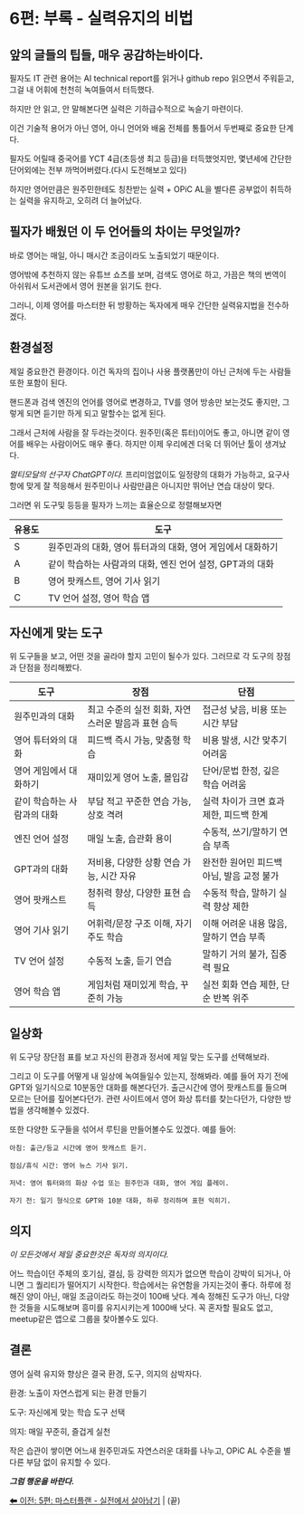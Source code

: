 # 6편: 부록 - 실력유지의 비법

## 앞의 글들의 팁들, 매우 공감하는바이다. 

필자도 IT 관련 용어는 AI technical report를 읽거나 github repo 읽으면서 주워듣고, 그걸 내 어휘에 천천히 녹여들여서 터득했다.

하지만 안 읽고, 안 말해본다면 실력은 기하급수적으로 녹슬기 마련이다.

이건 기술적 용어가 아닌 영어, 아니 언어와 배움 전체를 통틀어서 두번째로 중요한 단계다.

필자도 어릴때 중국어를 YCT 4급(초등생 최고 등급)을 터득했엇지만, 몇년세에 간단한 단어외에는 전부 까먹어버렸다.(다시 도전해보고 있다)

하지만 영어만큼은 원주민한테도 칭찬받는 실력 + OPiC AL을 별다른 공부없이 취득하는 실력을 유지하고, 오히려 더 늘어났다.

## 필자가 배웠던 이 두 언어들의 차이는 무엇일까?

바로 영어는 매일, 아니 매시간 조금이라도 노출되었기 때문이다.

영어밖에 추천하지 않는 유튜브 쇼츠를 보며, 검색도 영어로 하고, 가끔은 책의 번역이 아쉬워서 도서관에서 영어 원본을 읽기도 한다.

그러니, 이제 영어를 마스터한 뒤 방황하는 독자에게 매우 간단한 실력유지법을 전수하겠다.

## 환경설정

제일 중요한건 환경이다. 이건 독자의 집이나 사용 플랫폼만이 아닌 근처에 두는 사람들또한 포함이 된다.

핸드폰과 검색 엔진의 언어를 영어로 변경하고, TV를 영어 방송만 보는것도 좋지만, 
그렇게 되면 듣기만 하게 되고 말할수는 없게 된다.

그래서 근처에 사람을 잘 두라는것이다. 원주민(혹은 튜터)이어도 좋고, 
아니면 같이 영어를 배우는 사람이어도 매우 좋다. 
하지만 이제 우리에겐 더욱 더 뛰어난 툴이 생겨났다. 

*멀티모달의 선구자 ChatGPT이다.*
프리미엄없이도 일정량의 대화가 가능하고, 
요구사항에 맞게 잘 적응해서 원주민이나 사람만큼은 아니지만 뛰어난 연습 대상이 맞다.

그러면 위 도구및 등등을 필자가 느끼는 효율순으로 정렬해보자면

| 유용도 | 도구 |
|------|-------|
| S    | 원주민과의 대화, 영어 튜터과의 대화, 영어 게임에서 대화하기 |
| A    | 같이 학습하는 사람과의 대화, 엔진 언어 설정, GPT과의 대화 |
| B    | 영어 팟캐스트, 영어 기사 읽기 |
| C    | TV 언어 설정, 영어 학습 앱 |

## 자신에게 맞는 도구

위 도구들을 보고, 어떤 것을 골라야 할지 고민이 될수가 있다.
그러므로 각 도구의 장점과 단점을 정리해봤다.

| 도구 | 장점 | 단점 |
|---------------|------|------|
| 원주민과의 대화 | 최고 수준의 실전 회화, 자연스러운 발음과 표현 습득 | 접근성 낮음, 비용 또는 시간 부담 |
| 영어 튜터와의 대화 | 피드백 즉시 가능, 맞춤형 학습 | 비용 발생, 시간 맞추기 어려움 |
| 영어 게임에서 대화하기 | 재미있게 영어 노출, 몰입감 | 단어/문법 한정, 깊은 학습 어려움 |
| 같이 학습하는 사람과의 대화 | 부담 적고 꾸준한 연습 가능, 상호 격려 | 실력 차이가 크면 효과 제한, 피드백 한계 |
| 엔진 언어 설정 | 매일 노출, 습관화 용이 | 수동적, 쓰기/말하기 연습 부족 |
| GPT과의 대화 | 저비용, 다양한 상황 연습 가능, 시간 자유 | 완전한 원어민 피드백 아님, 발음 교정 불가 |
| 영어 팟캐스트 | 청취력 향상, 다양한 표현 습득 | 수동적 학습, 말하기 실력 향상 제한 |
| 영어 기사 읽기 | 어휘력/문장 구조 이해, 자기 주도 학습 | 이해 어려운 내용 많음, 말하기 연습 부족 |
| TV 언어 설정 | 수동적 노출, 듣기 연습 | 말하기 거의 불가, 집중력 필요 |
| 영어 학습 앱 | 게임처럼 재미있게 학습, 꾸준히 가능 | 실전 회화 연습 제한, 단순 반복 위주 |

## 일상화

위 도구당 장단점 표를 보고 자신의 환경과 정서에 제일 맞는 도구를 선택해보라.

그리고 이 도구를 어떻게 내 일상에 녹여들일수 있는지, 정해봐라. 
예를 들어 자기 전에 GPT와 일기식으로 10분동안 대화를 해본다던가.
출근시간에 영어 팟캐스트를 들으며 모르는 단어를 짚어본다던가.
관련 사이트에서 영어 화상 튜터를 찾는다던가, 다양한 방법을 생각해볼수 있겠다.

또한 다양한 도구들을 섞어서 루틴을 만들어볼수도 있겠다.
예를 들어:

```
아침: 출근/등교 시간에 영어 팟캐스트 듣기.

점심/휴식 시간: 영어 뉴스 기사 읽기.

저녁: 영어 튜터와의 화상 수업 또는 원주민과 대화, 영어 게임 플레이.

자기 전: 일기 형식으로 GPT와 10분 대화, 하루 정리하며 표현 익히기.
```

## 의지

*이 모든것에서 제일 중요한것은 독자의 의지이다.*

어느 학습이던 주체의 호기심, 결심, 등 강력한 의지가 없으면 학습이 강박이 되거나, 아니면 그 퀄리티가 떨어지기 시작한다. 
학습에서는 유연함을 가지는것이 좋다. 
하루에 정해진 양이 아닌, 매일 조금이라도 하는것이 100배 낫다.
계속 정해진 도구가 아닌, 다양한 것들을 시도해보며 흥미를 유지시키는게 1000배 낫다.
꼭 혼자할 필요도 없고, meetup같은 앱으로 그룹을 찾아볼수도 있다.

## 결론

영어 실력 유지와 향상은 결국 환경, 도구, 의지의 삼박자다.

환경: 노출이 자연스럽게 되는 환경 만들기

도구: 자신에게 맞는 학습 도구 선택

의지: 매일 꾸준히, 즐겁게 실천

작은 습관이 쌓이면 어느새 원주민과도 자연스러운 대화를 나누고, OPiC AL 수준을 별다른 부담 없이 유지할 수 있다.

***그럼 행운을 바란다.***

[⬅ 이전: 5편: 마스터플랜 - 실전에서 살아남기](05.%20마스터플랜%20-%20바로%20실전으로.md) | (끝)